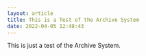 ```yaml
---
layout: article
title: This is a Test of the Archive System
date: 2022-04-05 12:48:43
---
```


This is just  a test of the Archive System.
